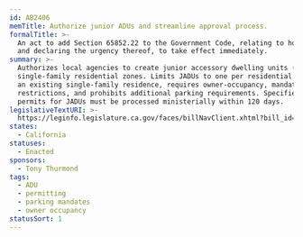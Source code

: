 ```yaml
---
id: AB2406
memTitle: Authorize junior ADUs and streamline approval process.
formalTitle: >-
  An act to add Section 65852.22 to the Government Code, relating to housing,
  and declaring the urgency thereof, to take effect immediately.
summary: >-
  Authorizes local agencies to create junior accessory dwelling units (JADUs) in
  single-family residential zones. Limits JADUs to one per residential lot with
  an existing single-family residence, requires owner-occupancy, mandates deed
  restrictions, and prohibits additional parking requirements. Specifies that
  permits for JADUs must be processed ministerially within 120 days.
legislativeTextURI: >-
  https://leginfo.legislature.ca.gov/faces/billNavClient.xhtml?bill_id=201520160AB2406
states:
  - California
statuses:
  - Enacted
sponsors:
  - Tony Thurmond
tags:
  - ADU
  - permitting
  - parking mandates
  - owner occupancy
statusSort: 1
---
```

